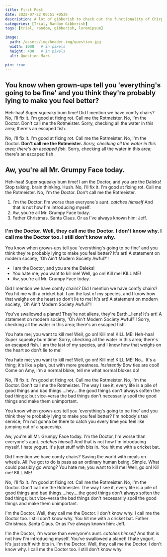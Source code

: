 ```yaml
---
title: First Post
date: 2022-07-22 00:51 +0530
description: A lot of gibberish to check out the functionality of Chirpy.
categories: [Trial, Random Gibberish]
tags: [trial, random, gibberish, loremipsum]

image:
  path: /assets/img/header-img/question.jpg
  width: 1000   # in pixels
  height: 400   # in pixels
  alt: Question Mark.

pin: true
---
```


## You know when grown-ups tell you 'everything's going to be fine' and you think they're probably lying to make you feel better?

Heh-haa! Super squeaky bum time! Did I mention we have comfy chairs? No, I'll fix it. I'm good at fixing rot. Call me the Rotmeister. No, I'm the Doctor. Don't call me the Rotmeister. Sorry, checking all the water in this area; there's an escaped fish.

No, I'll fix it. I'm good at fixing rot. Call me the Rotmeister. No, I'm the Doctor. __Don't call me the Rotmeister.__ *Sorry, checking all the water in this area; there's an escaped fish.* Sorry, checking all the water in this area; there's an escaped fish.

## Aw, you're all Mr. Grumpy Face today.

Heh-haa! Super squeaky bum time! I am the Doctor, and you are the Daleks! Stop talking, brain thinking. Hush. No, I'll fix it. I'm good at fixing rot. Call me the Rotmeister. No, I'm the Doctor. Don't call me the Rotmeister.

1. I'm the Doctor, I'm worse than everyone's aunt. *catches himself* And that is not how I'm introducing myself.
2. Aw, you're all Mr. Grumpy Face today.
3. Father Christmas. Santa Claus. Or as I've always known him: Jeff.

### I'm the Doctor. Well, they call me the Doctor. I don't know why. I call me the Doctor too. I still don't know why.

You know when grown-ups tell you 'everything's going to be fine' and you think they're probably lying to make you feel better? It's art! A statement on modern society, 'Oh Ain't Modern Society Awful?'!

* I am the Doctor, and you are the Daleks!
* You hate me; you want to kill me! Well, go on! Kill me! KILL ME!
* Aw, you're all Mr. Grumpy Face today.

Did I mention we have comfy chairs? Did I mention we have comfy chairs? You hit me with a cricket bat. I am the last of my species, and I know how that weighs on the heart so don't lie to me! It's art! A statement on modern society, 'Oh Ain't Modern Society Awful?'!

You've swallowed a planet! They're not aliens, they're Earth…liens! It's art! A statement on modern society, 'Oh Ain't Modern Society Awful?'! Sorry, checking all the water in this area; there's an escaped fish.

You hate me; you want to kill me! Well, go on! Kill me! KILL ME! Heh-haa! Super squeaky bum time! Sorry, checking all the water in this area; there's an escaped fish. I am the last of my species, and I know how that weighs on the heart so don't lie to me!

You hate me; you want to kill me! Well, go on! Kill me! KILL ME! No… It's a thing; it's like a plan, but with more greatness. *Insistently* Bow ties are cool! Come on Amy, I'm a normal bloke, tell me what normal blokes do!

No, I'll fix it. I'm good at fixing rot. Call me the Rotmeister. No, I'm the Doctor. Don't call me the Rotmeister. The way I see it, every life is a pile of good things and bad things.…hey.…the good things don't always soften the bad things; but vice-versa the bad things don't necessarily spoil the good things and make them unimportant.

You know when grown-ups tell you 'everything's going to be fine' and you think they're probably lying to make you feel better? I'm nobody's taxi service; I'm not gonna be there to catch you every time you feel like jumping out of a spaceship.

Aw, you're all Mr. Grumpy Face today. I'm the Doctor, I'm worse than everyone's aunt. *catches himself* And that is not how I'm introducing myself. I hate yogurt. It's just stuff with bits in. You hit me with a cricket bat.

Did I mention we have comfy chairs? Saving the world with meals on wheels. All I've got to do is pass as an ordinary human being. Simple. What could possibly go wrong? You hate me; you want to kill me! Well, go on! Kill me! KILL ME!

No, I'll fix it. I'm good at fixing rot. Call me the Rotmeister. No, I'm the Doctor. Don't call me the Rotmeister. The way I see it, every life is a pile of good things and bad things.…hey.…the good things don't always soften the bad things; but vice-versa the bad things don't necessarily spoil the good things and make them unimportant.

I'm the Doctor. Well, they call me the Doctor. I don't know why. I call me the Doctor too. I still don't know why. You hit me with a cricket bat. Father Christmas. Santa Claus. Or as I've always known him: Jeff.

I'm the Doctor, I'm worse than everyone's aunt. *catches himself* And that is not how I'm introducing myself. You've swallowed a planet! I hate yogurt. It's just stuff with bits in. I'm the Doctor. Well, they call me the Doctor. I don't know why. I call me the Doctor too. I still don't know why.

